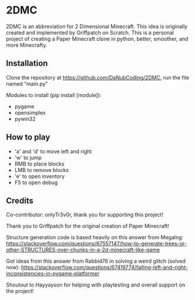 # 2DMC

2DMC is an abbreviation for 2 Dimensional Minecraft. This idea is originally created and implemented by Griffpatch on Scratch. This is a personal project of creating a Paper Minecraft clone in python, better, smoother, and more Minecrafty.

## Installation

Clone the repository at <https://github.com/DaNubCoding/2DMC>, run the file named "main.py"

Modules to install (pip install [module]):

- pygame
- opensimplex
- pywin32

## How to play

- 'a' and 'd' to move left and right
- 'w' to jump
- RMB to place blocks
- LMB to remove blocks
- 'e' to open inventory
- F5 to open debug

## Credits

Co-contributor: onlyTr3v0r, thank you for supporting this project!

Thank you to Griffpatch for the original creation of Paper Minecraft!

Structure generation code is based heavily on this answer from Megalng: <https://stackoverflow.com/questions/67557147/how-to-generate-trees-or-other-STRUCTURES-over-chunks-in-a-2d-minecraft-like-game>

Got ideas from this answer from Rabbid76 in solving a weird glitch (solved now): <https://stackoverflow.com/questions/67419774/falling-left-and-right-inconsistencies-in-pygame-platformer>

Shoutout to Hayyayson for helping with playtesting and overall support on the project!
